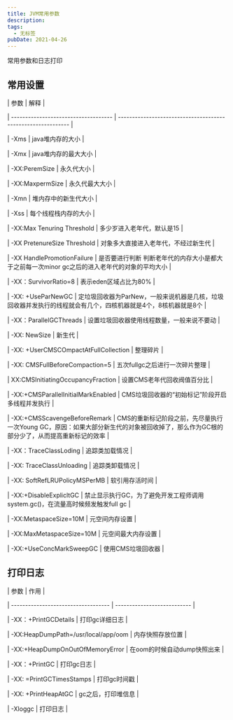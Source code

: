 ```yaml
---
title: JVM常用参数
description: 
tags:
  - 无标签
pubDate: 2021-04-26
---
```



常用参数和日志打印



<!-- more -->



## 常用设置



| 参数                                 | 解释                                                         |

| ------------------------------------ | ------------------------------------------------------------ |

| -Xms                                 | java堆内存的大小                                             |

| -Xmx                                 | java堆内存的最大大小                                         |

| -XX:PeremSize                        | 永久代大小                                                   |

| -XX:MaxpermSize                      | 永久代最大大小                                               |

| -Xmn                                 | 堆内存中的新生代大小                                         |

| -Xss                                 | 每个线程栈内存的大小                                         |

| -XX:Max Tenuring Threshold           | 多少岁进入老年代，默认是15                                   |

| -XX PretenureSize Threshold          | 对象多大直接进入老年代，不经过新生代                         |

| -XX HandlePromotionFailure           | 是否要进行判断 判断老年代的内存大小是都大于之前每一次minor gc之后的进入老年代的对象的平均大小 |

| -XX：SurvivorRatio=8                 | 表示eden区域占比为80%                                        |

| -XX: +UseParNewGC                    | 定垃圾回收器为ParNew，一般来说机器是几核，垃圾回收器并发执行的线程就会有几个，四核机器就是4个，8核机器就是8个 |

| -XX：ParallelGCThreads               | 设置垃圾回收器使用线程数量，一般来说不要动                   |

| -XX: NewSize                         | 新生代                                                       |

| -XX: +UserCMSCOmpactAtFullCollection | 整理碎片                                                     |

| -XX: CMSFullBeforeCompaction=5       | 五次fullgc之后进行一次碎片整理                               |

| XX:CMSInitiatingOccupancyFraction    | 设置CMS老年代回收阀值百分比                                  |

| -XX:+CMSParallelInitialMarkEnabled   | CMS垃圾回收器的“初始标记”阶段开启多线程并发执行              |

| -XX:+CMSScavengeBeforeRemark         | CMS的重新标记阶段之前，先尽量执行一次Young GC，原因：如果大部分新生代的对象被回收掉了，那么作为GC根的部分少了，从而提高重新标记的效率 |

| -XX：TraceClassLoding                | 追踪类加载情况                                               |

| -XX: TraceClassUnloading             | 追踪类卸载情况                                               |

| -XX: SoftRefLRUPolicyMSPerMB         | 软引用存活时间                                               |

| -XX:+DisableExplicltGC               | 禁止显示执行GC，为了避免开发工程师调用system.gc()，在流量高时候频发触发full gc |

| -XX:MetaspaceSize=10M                | 元空间内存设置                                               |

| -XX:MaxMetaspaceSize=10M             | 元空间最大内存设置                                           |

| -XX:+UseConcMarkSweepGC              | 使用CMS垃圾回收器                                            |



## 打印日志



| 参数                                | 作用                        |

| ----------------------------------- | --------------------------- |

| -XX：+PrintGCDetails                | 打印gc详细日志              |

| -XX:HeapDumpPath=/usr/local/app/oom | 内存快照存放位置            |

| -XX:+HeapDumpOnOutOfMemoryError     | 在oom的时候自动dump快照出来 |

| -XX：+PrintGC                       | 打印gc日志                  |

| -XX: =PrintGCTimesStamps            | 打印gc时间戳                |

| -XX: +PrintHeapAtGC                 | gc之后，打印堆信息          |

| -Xloggc                             | 打印日志                    |


